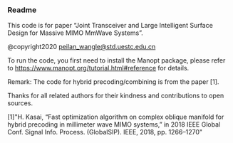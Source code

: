 ### Readme

This code is for paper “Joint Transceiver and Large Intelligent Surface Design for Massive MIMO MmWave Systems”.

@copyright2020 peilan_wangle@std.uestc.edu.cn



To run the code, you first need to install the Manopt package, please refer to https://www.manopt.org/tutorial.html#reference for details.

Remark: The code for hybrid precoding/combining is from the paper [1].

Thanks for all related authors for their kindness and contributions to open sources.

[1]"H. Kasai, “Fast optimization algorithm on complex oblique manifold for hybrid precoding in millimeter wave MIMO systems,” in 2018 IEEE Global Conf. Signal Info. Process. (GlobalSIP). IEEE, 2018, pp. 1266–1270"

